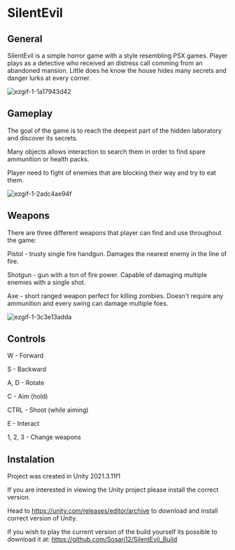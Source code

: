 # SilentEvil
## General
SilentEvil is a simple horror game with a style resembling PSX games. Player plays as a detective who received an distress call comming from an abandoned mansion.
Little does he know the house hides many secrets and danger lurks at every corner.

![ezgif-1-1a17943d42](https://github.com/Sosari12/SilentEvil/assets/135229745/e548f47d-a944-494e-a300-25e281b71ca7)


## Gameplay
The goal of the game is to reach the deepest part of the hidden laboratory and discover its secrets.

Many objects allows interaction to search them in order to find spare ammunition or health packs.

Player need to fight of enemies that are blocking their way and try to eat them.

![ezgif-1-2adc4ae94f](https://github.com/Sosari12/SilentEvil/assets/135229745/e6f113a9-42b6-4776-950e-7c2aa7f90177)

## Weapons
There are three different weapons that player can find and use throughout the game:

Pistol - trusty single fire handgun. Damages the nearest enemy in the line of fire.

Shotgun - gun with a ton of fire power. Capable of damaging multiple enemies with a single shot.

Axe - short ranged weapon perfect for killing zombies. Doesn't require any ammunition and every swing can damage multiple foes.

![ezgif-1-3c3e13adda](https://github.com/Sosari12/SilentEvil/assets/135229745/006941ff-3725-4566-98d6-02e069ef2866)

## Controls
W - Forward

S - Backward

A, D - Rotate

C - Aim (hold)

CTRL - Shoot (while aiming)

E - Interact

1, 2, 3 - Change weapons

## Instalation
Project was created in Unity 2021.3.11f1

If you are interested in viewing the Unity project please install the correct version. 

Head to https://unity.com/releases/editor/archive to download and install correct version of Unity.

If you wish to play the current version of the build yourself its possible to download it at: https://github.com/Sosari12/SilentEvil_Build 


